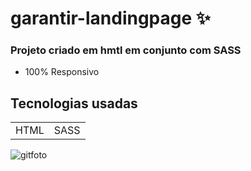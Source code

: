# garantir-landingpage ✨

### Projeto criado em hmtl em conjunto com SASS

+ 100% Responsivo

## Tecnologias usadas

<table>
<tr>
<td>
HTML
</td>
<td>
SASS
</td>
</tr>
</table>


![gitfoto](https://user-images.githubusercontent.com/54215624/127075493-7f5cd5af-b695-4ca0-9ca9-8b61467bc215.png)
